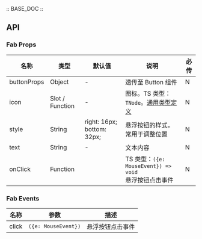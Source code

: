 :: BASE_DOC ::

## API
### Fab Props

名称 | 类型 | 默认值 | 说明 | 必传
-- | -- | -- | -- | --
buttonProps | Object | - | 透传至 Button 组件 | N
icon | Slot / Function | - | 图标。TS 类型：`TNode`。[通用类型定义](https://github.com/Tencent/tdesign-mobile-vue/blob/develop/src/common.ts) | N
style | String | right: 16px; bottom: 32px; | 悬浮按钮的样式，常用于调整位置 | N
text | String | - | 文本内容 | N
onClick | Function |  | TS 类型：`({e: MouseEvent}) => void`<br/>悬浮按钮点击事件 | N

### Fab Events

名称 | 参数 | 描述
-- | -- | --
click | `({e: MouseEvent})` | 悬浮按钮点击事件
